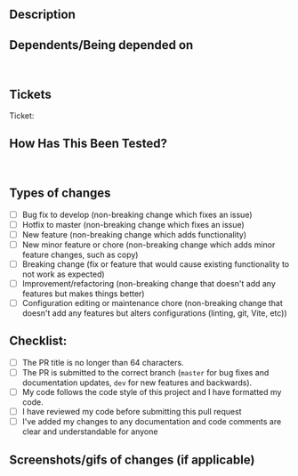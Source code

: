 ## Description
<!-- Describe changes -->

## Dependents/Being depended on
<!-- Please provide link if this pull request is dependent on another pull request or -->
<!-- If this PR is being depended on -->
​
## Tickets
<!-- Note any jira ticket(s) that are resolved by this PR as well as the Steve issue ID(s) that it relates to -->
Ticket:
​
## How Has This Been Tested?
<!-- e.g. unit | visually | e2e | none -->
​
## Types of changes
<!-- What types of changes does your code introduce? Put an `x` in all the boxes that apply: -->
- [ ] Bug fix to develop (non-breaking change which fixes an issue)
- [ ] Hotfix to master (non-breaking change which fixes an issue)
- [ ] New feature (non-breaking change which adds functionality)
- [ ] New minor feature or chore (non-breaking change which adds minor feature changes, such as copy)
- [ ] Breaking change (fix or feature that would cause existing functionality to not work as expected)
- [ ] Improvement/refactoring (non-breaking change that doesn't add any features but makes things better)
- [ ] Configuration editing or maintenance chore (non-breaking change that doesn't add any features but alters configurations (linting, git, Vite, etc))
​
## Checklist:
<!-- Go over all the following points, and put an `x` in all the boxes that apply. -->
- [ ] The PR title is no longer than 64 characters.
- [ ] The PR is submitted to the correct branch (`master` for bug fixes and documentation updates, `dev` for new features and backwards).
- [ ] My code follows the code style of this project and I have formatted my code.
- [ ] I have reviewed my code before submitting this pull request
- [ ] I've added my changes to any documentation and code comments are clear and understandable for anyone

## Screenshots/gifs of changes (if applicable)
